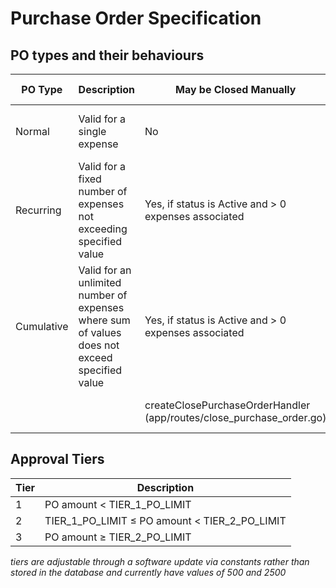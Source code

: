# Purchase Order Specification

## PO types and their behaviours

| PO Type    | Description                                                                                   | May be Closed Manually                                               | May be Canceled if status is Active                              | Closed automatically                    | Can be converted to different PO type                                         | Approval tier required                                |
|------------|-----------------------------------------------------------------------------------------------|----------------------------------------------------------------------|------------------------------------------------------------------|-----------------------------------------|-------------------------------------------------------------------------------|-------------------------------------------------------|
| Normal     | Valid for a single expense                                                                    | No                                                                   | Yes, if no expenses are associated                               | When an expense is committed against it | Yes, to Cumulative by payables_admin claim holder                             | Based on PO amount                                    |
| Recurring  | Valid for a fixed number of expenses not exceeding specified value                            | Yes, if status is Active and > 0 expenses associated                 | Yes, if no expenses are associated                               | When the final expense is committed     | No                                                                            | Based on PO amount * number of periods                |
| Cumulative | Valid for an unlimited number of expenses where sum of values does not exceed specified value | Yes, if status is Active and > 0 expenses associated                 | Yes, if no expenses are associated                               | When the maximum amount is reached      | No                                                                            | Based on PO amount                                    |
|            |                                                                                               | createClosePurchaseOrderHandler (app/routes/close_purchase_order.go) | createCancelPurchaseOrderHandler (app/routes/purchase_orders.go) | n/a (handled in expense processing)     | createConvertToCumulativePurchaseOrderHandler (app/routes/purchase_orders.go) | getSecondApproverClaim (app/hooks/purchase_orders.go) |

## Approval Tiers

| Tier | Description                                   |
|------|-----------------------------------------------|
| 1    | PO amount < TIER_1_PO_LIMIT                   |
| 2    | TIER_1_PO_LIMIT ≤ PO amount < TIER_2_PO_LIMIT |
| 3    | PO amount ≥ TIER_2_PO_LIMIT                   |

*tiers are adjustable through a software update via constants rather
than stored in the database and currently have values of 500 and 2500*
